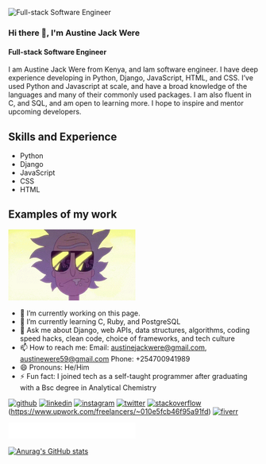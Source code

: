 ![Full-stack Software Engineer](https://pbs.twimg.com/profile_banners/1354817665634734087/1675835459/600x200)
### Hi there 👋, I'm Austine Jack Were
#### Full-stack Software Engineer

I am Austine Jack Were from Kenya, and Iam software engineer. I have deep experience developing in Python, Django, JavaScript, HTML, and CSS. I’ve used Python and Javascript at scale, and have a broad knowledge of the languages and many of their commonly used packages. I am also fluent in C, and SQL, and am open to learning more. I hope to inspire and mentor upcoming developers.

## Skills and Experience
* Python
* Django
* JavaScript
* CSS
* HTML
## Examples of my work
<img src="https://github.com/Ajackwere/Ajackwere/blob/main/git%20gif%20image.gif" width="256"/>


- 🔭 I’m currently working on this page. 
- 🌱 I’m currently learning C, Ruby, and PostgreSQL 
- 💬 Ask me about Django, web APIs, data structures, algorithms,  coding speed hacks, clean code, choice of frameworks, and tech culture 
- 📫 How to reach me: Email: austinejackwere@gmail.com, austinewere59@gmail.com Phone: +254700941989 
- 😄 Pronouns: He/Him 
- ⚡ Fun fact: I joined tech as a self-taught programmer after graduating with a Bsc degree in Analytical Chemistry 


[<img src='https://cdn.jsdelivr.net/npm/simple-icons@3.0.1/icons/github.svg' alt='github' height='40'>](https://github.com/Ajackwere)  [<img src='https://cdn.jsdelivr.net/npm/simple-icons@3.0.1/icons/linkedin.svg' alt='linkedin' height='40'>](https://www.linkedin.com/in/https://www.linkedin.com/in/austine-were-704959240//)  [<img src='https://cdn.jsdelivr.net/npm/simple-icons@3.0.1/icons/instagram.svg' alt='instagram' height='40'>](https://www.instagram.com/jackwerew/)  [<img src='https://cdn.jsdelivr.net/npm/simple-icons@3.0.1/icons/twitter.svg' alt='twitter' height='40'>](https://twitter.com/jackWERE7)  [<img src='https://cdn.jsdelivr.net/npm/simple-icons@3.0.1/icons/stackoverflow.svg' alt='stackoverflow' height='40'>](https://stackoverflow.com/users/users/20631127/austine-jack-were) (https://www.upwork.com/freelancers/~010e5fcb46f95a91fd)  [<img src='https://cdn.jsdelivr.net/npm/simple-icons@3.0.1/icons/fiverr.svg' alt='fiverr' height='40'>](https://www.fiverr.com/users/jackweredevelop/seller_dashboard)  




<img src="https://github.com/Ajackwere/Ajackwere/blob/main/marquee%20git.svg" width="256"/>



[![Anurag's GitHub stats](https://github-readme-stats.vercel.app/api?username=Ajackwere)](https://github.com/anuraghazra/github-readme-stats)
